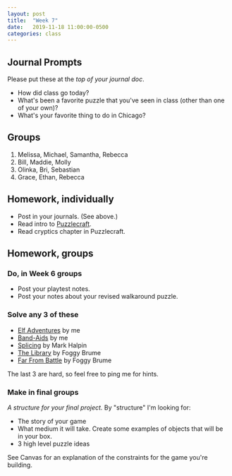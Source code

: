 ```yaml
---
layout: post
title:  "Week 7"
date:   2019-11-18 11:00:00-0500
categories: class
---
```


## Journal Prompts

Please put these at the *top of your journal doc*.

- How did class go today?
- What's been a favorite puzzle that you've seen in class (other than one of your own)?
- What's your favorite thing to do in Chicago?

## Groups

1. Melissa, Michael, Samantha, Rebecca
2. Bill, Maddie, Molly
3. Olinka, Bri, Sebastian
4. Grace, Ethan, Rebecca

## Homework, individually

* Post in your journals. (See above.)
* Read intro to [Puzzlecraft](/pdf/puzzlecraft.pdf).
* Read cryptics chapter in Puzzlecraft.

## Homework, groups

### Do, in Week 6 groups

* Post your playtest notes.
* Post your notes about your revised walkaround puzzle.

### Solve any 3 of these

* [Elf Adventures](/pdf/elf_adventures.pdf) by me
* [Band-Aids](/pdf/band-aids.pdf) by me
* [Splicing](/pdf/splicing.pdf) by Mark Halpin
* [The Library](/pdf/the_library.pdf) by Foggy Brume
* [Far From Battle](/pdf/far_from_battle.pdf) by Foggy Brume

The last 3 are hard, so feel free to ping me for hints.

### Make in final groups

*A structure for your final project.* By "structure" I'm looking for: 

* The story of your game
* What medium it will take. Create some examples of objects that will be in your box.
* 3 high level puzzle ideas

See Canvas for an explanation of the constraints for the game you're building.
